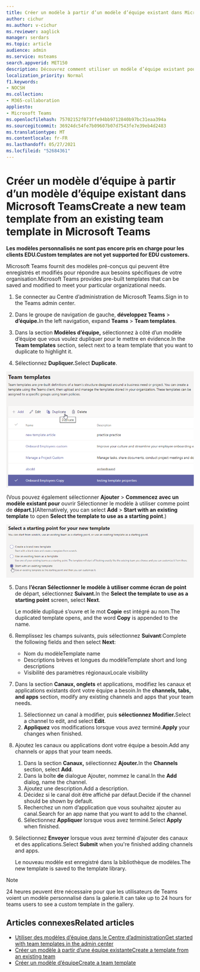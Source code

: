 ```yaml
---
title: Créer un modèle à partir d’un modèle d’équipe existant dans Microsoft Teams
author: cichur
ms.author: v-cichur
ms.reviewer: aaglick
manager: serdars
ms.topic: article
audience: admin
ms.service: msteams
search.appverid: MET150
description: Découvrez comment utiliser un modèle d’équipe existant pour créer un modèle d’équipe dans Microsoft Teams.
localization_priority: Normal
f1.keywords:
- NOCSH
ms.collection:
- M365-collaboration
appliesto:
- Microsoft Teams
ms.openlocfilehash: 75702152f073ffe94bb9712840b97bc31eaa394a
ms.sourcegitcommit: 36924dc54fe7b09607b07d7543fe7e39eb4d2483
ms.translationtype: MT
ms.contentlocale: fr-FR
ms.lasthandoff: 05/27/2021
ms.locfileid: "52684361"
---
```

# <a name="create-a-new-team-template-from-an-existing-team-template-in-microsoft-teams"></a><span data-ttu-id="b9170-103">Créer un modèle d’équipe à partir d’un modèle d’équipe existant dans Microsoft Teams</span><span class="sxs-lookup"><span data-stu-id="b9170-103">Create a new team template from an existing team template in Microsoft Teams</span></span>

<span data-ttu-id="b9170-104">**Les modèles personnalisés ne sont pas encore pris en charge pour les clients EDU.**</span><span class="sxs-lookup"><span data-stu-id="b9170-104">**Custom templates are not yet supported for EDU customers.**</span></span>

<span data-ttu-id="b9170-105">Microsoft Teams fournit des modèles pré-conçus qui peuvent être enregistrés et modifiés pour répondre aux besoins spécifiques de votre organisation.</span><span class="sxs-lookup"><span data-stu-id="b9170-105">Microsoft Teams provides pre-built templates that can be saved and modified to meet your particular organizational needs.</span></span>

1. <span data-ttu-id="b9170-106">Se connecter au Centre d’administration de Microsoft Teams.</span><span class="sxs-lookup"><span data-stu-id="b9170-106">Sign in to the Teams admin center.</span></span>

2. <span data-ttu-id="b9170-107">Dans le groupe de navigation de gauche, **développez Teams**  >  **d’équipe.**</span><span class="sxs-lookup"><span data-stu-id="b9170-107">In the left navigation, expand **Teams** > **Team templates**.</span></span>

3. <span data-ttu-id="b9170-108">Dans la section **Modèles d’équipe,** sélectionnez à côté d’un modèle d’équipe que vous voulez dupliquer pour le mettre en évidence.</span><span class="sxs-lookup"><span data-stu-id="b9170-108">In the **Team templates** section, select next to a team template that you want to duplicate to highlight it.</span></span>

4. <span data-ttu-id="b9170-109">Sélectionnez **Dupliquer.**</span><span class="sxs-lookup"><span data-stu-id="b9170-109">Select **Duplicate**.</span></span>

![Image de la boîte de dialogue Modèles d’équipe avec L’ajout mis en évidence.](media/template-duplicate.png)

<span data-ttu-id="b9170-111">(Vous pouvez également sélectionner **Ajouter**  >  **Commencez avec un modèle existant pour** ouvrir Sélectionner le modèle à utiliser comme point de **départ.)**</span><span class="sxs-lookup"><span data-stu-id="b9170-111">(Alternatively, you can select **Add** > **Start with an existing template** to open **Select the template to use as a starting point**.)</span></span>

![Image des modèles d’équipe avec l’écran de point de départ Démarrer avec un modèle existant mis en évidence.](media/template-start-existing-template.png)

5. <span data-ttu-id="b9170-113">Dans **l’écran Sélectionner le modèle à utiliser comme écran de point** de départ, sélectionnez **Suivant.**</span><span class="sxs-lookup"><span data-stu-id="b9170-113">In the **Select the template to use as a starting point** screen, select **Next**.</span></span>

    <span data-ttu-id="b9170-114">Le modèle dupliqué s’ouvre et le mot **Copie** est intégré au nom.</span><span class="sxs-lookup"><span data-stu-id="b9170-114">The duplicated template opens, and the word **Copy** is appended to the name.</span></span>

6. <span data-ttu-id="b9170-115">Remplissez les champs suivants, puis sélectionnez **Suivant**:</span><span class="sxs-lookup"><span data-stu-id="b9170-115">Complete the following fields and then select **Next**:</span></span>
    - <span data-ttu-id="b9170-116">Nom du modèle</span><span class="sxs-lookup"><span data-stu-id="b9170-116">Template name</span></span>
    - <span data-ttu-id="b9170-117">Descriptions brèves et longues du modèle</span><span class="sxs-lookup"><span data-stu-id="b9170-117">Template short and long descriptions</span></span>
    - <span data-ttu-id="b9170-118">Visibilité des paramètres régionaux</span><span class="sxs-lookup"><span data-stu-id="b9170-118">Locale visibility</span></span>  

7. <span data-ttu-id="b9170-119">Dans la section **Canaux, onglets** et applications, modifiez les canaux et applications existants dont votre équipe a besoin.</span><span class="sxs-lookup"><span data-stu-id="b9170-119">In the **channels, tabs, and apps** section, modify any existing channels and apps that your team needs.</span></span>

    1. <span data-ttu-id="b9170-120">Sélectionnez un canal à modifier, puis **sélectionnez Modifier.**</span><span class="sxs-lookup"><span data-stu-id="b9170-120">Select a channel to edit, and select **Edit**.</span></span>
    2. <span data-ttu-id="b9170-121">**Appliquez** vos modifications lorsque vous avez terminé.</span><span class="sxs-lookup"><span data-stu-id="b9170-121">**Apply** your changes when finished.</span></span>

8. <span data-ttu-id="b9170-122">Ajoutez les canaux ou applications dont votre équipe a besoin.</span><span class="sxs-lookup"><span data-stu-id="b9170-122">Add any channels or apps that your team needs.</span></span>

    1. <span data-ttu-id="b9170-123">Dans la section **Canaux,** sélectionnez **Ajouter.**</span><span class="sxs-lookup"><span data-stu-id="b9170-123">In the **Channels** section, select **Add**.</span></span>
    2. <span data-ttu-id="b9170-124">Dans la boîte **de** dialogue Ajouter, nommez le canal.</span><span class="sxs-lookup"><span data-stu-id="b9170-124">In the **Add** dialog, name the channel.</span></span>
    3. <span data-ttu-id="b9170-125">Ajoutez une description.</span><span class="sxs-lookup"><span data-stu-id="b9170-125">Add a description.</span></span>
    4. <span data-ttu-id="b9170-126">Décidez si le canal doit être affiché par défaut.</span><span class="sxs-lookup"><span data-stu-id="b9170-126">Decide if the channel should be shown by default.</span></span>
    5. <span data-ttu-id="b9170-127">Recherchez un nom d’application que vous souhaitez ajouter au canal.</span><span class="sxs-lookup"><span data-stu-id="b9170-127">Search for an app name that you want to add to the channel.</span></span>
    6. <span data-ttu-id="b9170-128">Sélectionnez **Appliquer** lorsque vous avez terminé.</span><span class="sxs-lookup"><span data-stu-id="b9170-128">Select **Apply** when finished.</span></span>

7. <span data-ttu-id="b9170-129">Sélectionnez **Envoyer** lorsque vous avez terminé d’ajouter des canaux et des applications.</span><span class="sxs-lookup"><span data-stu-id="b9170-129">Select **Submit** when you're finished adding channels and apps.</span></span>

    <span data-ttu-id="b9170-130">Le nouveau modèle est enregistré dans la bibliothèque de modèles.</span><span class="sxs-lookup"><span data-stu-id="b9170-130">The new template is saved to the template library.</span></span>

> [!Note]
> <span data-ttu-id="b9170-131">24 heures peuvent être nécessaire pour que les utilisateurs de Teams voient un modèle personnalisé dans la galerie.</span><span class="sxs-lookup"><span data-stu-id="b9170-131">It can take up to 24 hours for teams users to see a custom template in the gallery.</span></span>

## <a name="related-articles"></a><span data-ttu-id="b9170-132">Articles connexes</span><span class="sxs-lookup"><span data-stu-id="b9170-132">Related articles</span></span>

- [<span data-ttu-id="b9170-133">Utiliser des modèles d’équipe dans le Centre d’administration</span><span class="sxs-lookup"><span data-stu-id="b9170-133">Get started with team templates in the admin center</span></span>](get-started-with-teams-templates-in-the-admin-console.md)
- [<span data-ttu-id="b9170-134">Créer un modèle à partir d’une équipe existante</span><span class="sxs-lookup"><span data-stu-id="b9170-134">Create a template from an existing team</span></span>](create-template-from-existing-team.md)
- [<span data-ttu-id="b9170-135">Créer un modèle d’équipe</span><span class="sxs-lookup"><span data-stu-id="b9170-135">Create a team template</span></span>](create-a-team-template.md)